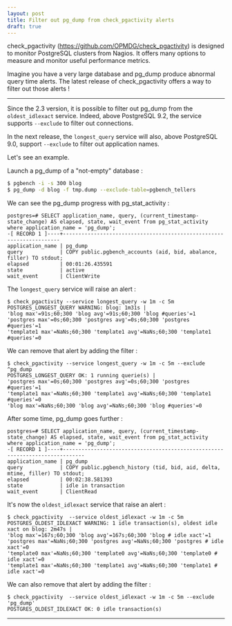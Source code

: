 ```yaml
---
layout: post
title: Filter out pg_dump from check_pgactivity alerts
draft: true
---
```


check_pgactivity (https://github.com/OPMDG/check_pgactivity) is designed to monitor PostgreSQL clusters from Nagios. It offers many options to measure and monitor useful performance metrics.

Imagine you have a very large database and pg_dump produce abnormal query time alerts. The latest release of check_pgactivity offers a way to filter out those alerts !

<!--MORE-->

-----

Since the 2.3 version, it is possible to filter out pg_dump from the `oldest_idlexact` service. Indeed, above PostgreSQL 9.2, the service supports `--exclude` to filter out connections.

In the next release, the `longest_query` service will also, above PostgreSQL 9.0, support `--exclude` to filter out application names.

Let's see an example.

Launch a pg_dump of a "not-empty" database :

```bash
$ pgbench -i -s 300 blog
$ pg_dump -d blog -f tmp.dump --exclude-table=pgbench_tellers
```

We can see the pg_dump progress with pg_stat_activity :

```
postgres=# SELECT application_name, query, (current_timestamp-state_change) AS elapsed, state, wait_event from pg_stat_activity where application_name = 'pg_dump';
-[ RECORD 1 ]----+---------------------------------------------------------------------
application_name | pg_dump
query            | COPY public.pgbench_accounts (aid, bid, abalance, filler) TO stdout;
elapsed          | 00:01:26.435591
state            | active
wait_event       | ClientWrite
```

The `longest_query` service will raise an alert :

```
$ check_pgactivity --service longest_query -w 1m -c 5m
POSTGRES_LONGEST_QUERY WARNING: blog: 1m31s | 
'blog max'=91s;60;300 'blog avg'=91s;60;300 'blog #queries'=1 
'postgres max'=0s;60;300 'postgres avg'=0s;60;300 'postgres #queries'=1 
'template1 max'=NaNs;60;300 'template1 avg'=NaNs;60;300 'template1 #queries'=0
```

We can remove that alert by adding the filter :

```
$ check_pgactivity --service longest_query -w 1m -c 5m --exclude ^pg_dump
POSTGRES_LONGEST_QUERY OK: 1 running querie(s) | 
'postgres max'=0s;60;300 'postgres avg'=0s;60;300 'postgres #queries'=1 
'template1 max'=NaNs;60;300 'template1 avg'=NaNs;60;300 'template1 #queries'=0 
'blog max'=NaNs;60;300 'blog avg'=NaNs;60;300 'blog #queries'=0
```

After some time, pg_dump goes further :

```
postgres=# SELECT application_name, query, (current_timestamp-state_change) AS elapsed, state, wait_event from pg_stat_activity where application_name = 'pg_dump';
-[ RECORD 1 ]----+-----------------------------------------------------------------------------
application_name | pg_dump
query            | COPY public.pgbench_history (tid, bid, aid, delta, mtime, filler) TO stdout;
elapsed          | 00:02:38.581393
state            | idle in transaction
wait_event       | ClientRead
```

It's now the `oldest_idlexact` service that raise an alert :

```
$ check_pgactivity  --service oldest_idlexact -w 1m -c 5m
POSTGRES_OLDEST_IDLEXACT WARNING: 1 idle transaction(s), oldest idle xact on blog: 2m47s | 
'blog max'=167s;60;300 'blog avg'=167s;60;300 'blog # idle xact'=1 
'postgres max'=NaNs;60;300 'postgres avg'=NaNs;60;300 'postgres # idle xact'=0 
'template0 max'=NaNs;60;300 'template0 avg'=NaNs;60;300 'template0 # idle xact'=0 
'template1 max'=NaNs;60;300 'template1 avg'=NaNs;60;300 'template1 # idle xact'=0
```

We can also remove that alert by adding the filter :

```
$ check_pgactivity  --service oldest_idlexact -w 1m -c 5m --exclude 'pg_dump'
POSTGRES_OLDEST_IDLEXACT OK: 0 idle transaction(s)
```

-----
